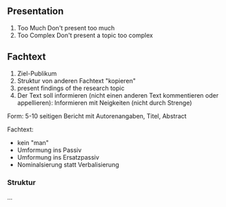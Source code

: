 ## Presentation

1. Too Much
   Don't present too much
2. Too Complex
   Don't present a topic too complex

## Fachtext

1. Ziel-Publikum
2. Struktur von anderen Fachtext "kopieren"
3. present findings of the research topic
4. Der Text soll informieren (nicht einen anderen Text kommentieren oder appellieren): Informieren mit Neigkeiten (nicht durch Strenge)



Form: 5-10 seitigen Bericht mit Autorenangaben, Titel, Abstract 

Fachtext:

* kein "man"
* Umformung ins Passiv
* Umformung ins Ersatzpassiv
* Nominalsierung statt Verbalisierung

### Struktur

...